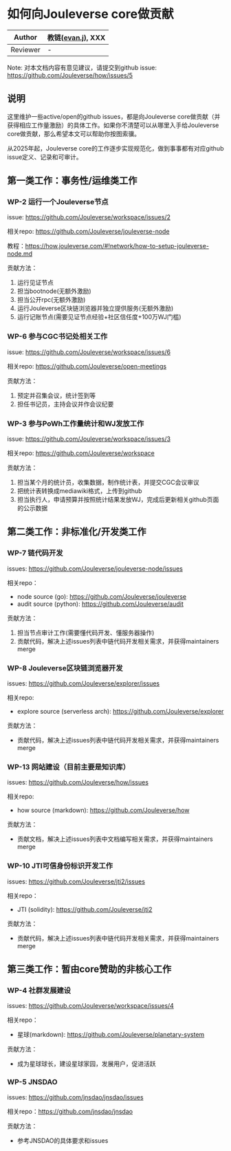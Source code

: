 # 如何向Jouleverse core做贡献

Author | 教链([evan.j](https://jscan.jnsdao.com/#/jns/evan.j)), XXX
-|-
Reviewer | -

Note: 对本文档内容有意见建议，请提交到github issue: https://github.com/Jouleverse/how/issues/5

## 说明

这里维护一些active/open的github issues，都是向Jouleverse core做贡献（并获得相应工作量激励）的具体工作。如果你不清楚可以从哪里入手给Jouleverse core做贡献，那么希望本文可以帮助你按图索骥。

从2025年起，Jouleverse core的工作逐步实现规范化，做到事事都有对应github issue定义、记录和可审计。

## 第一类工作：事务性/运维类工作

### WP-2 运行一个Jouleverse节点

issue: https://github.com/Jouleverse/workspace/issues/2

相关repo: https://github.com/Jouleverse/jouleverse-node

教程：https://how.jouleverse.com/#!network/how-to-setup-jouleverse-node.md

贡献方法：
1. 运行见证节点
2. 担当bootnode(无额外激励)
3. 担当公开rpc(无额外激励)
4. 运行Jouleverse区块链浏览器并独立提供服务(无额外激励)
5. 运行记账节点(需要见证节点经验+社区信任度+100万WJ门槛)

### WP-6 参与CGC书记处相关工作

issue: https://github.com/Jouleverse/workspace/issues/6

相关repo: https://github.com/Jouleverse/open-meetings

贡献方法：
1. 预定并召集会议，统计签到等
2. 担任书记员，主持会议并作会议纪要

### WP-3 参与PoWh工作量统计和WJ发放工作

issue: https://github.com/Jouleverse/workspace/issues/3

相关repo: https://github.com/Jouleverse/workspace

贡献方法：
1. 担当某个月的统计员，收集数据，制作统计表，并提交CGC会议审议
2. 把统计表转换成mediawiki格式，上传到github
3. 担当执行人，申请预算并按照统计结果发放WJ，完成后更新相关github页面的公示数据

## 第二类工作：非标准化/开发类工作

### WP-7 链代码开发

issues: https://github.com/Jouleverse/jouleverse-node/issues

相关repo：
- node source (go): https://github.com/Jouleverse/jouleverse
- audit source (python): https://github.com/Jouleverse/audit

贡献方法：
1. 担当节点审计工作(需要懂代码开发、懂服务器操作)
2. 贡献代码，解决上述issues列表中链代码开发相关需求，并获得maintainers merge

### WP-8 Jouleverse区块链浏览器开发

issues: https://github.com/Jouleverse/explorer/issues

相关repo: 
- explore source (serverless arch): https://github.com/Jouleverse/explorer

贡献方法：
- 贡献代码，解决上述issues列表中链代码开发相关需求，并获得maintainers merge

### WP-13 网站建设（目前主要是知识库）

issues: https://github.com/Jouleverse/how/issues

相关repo:
- how source (markdown): https://github.com/Jouleverse/how

贡献方法：
- 贡献文档，解决上述issues列表中文档编写相关需求，并获得maintainers merge

### WP-10 JTI可信身份标识开发工作

issues: https://github.com/Jouleverse/jti2/issues

相关repo：
- JTI (solidity): https://github.com/Jouleverse/jti2

贡献方法：
- 贡献代码，解决上述issues列表中链代码开发相关需求，并获得maintainers merge

## 第三类工作：暂由core赞助的非核心工作

### WP-4 社群发展建设

issues: https://github.com/Jouleverse/workspace/issues/4

相关repo：
- 星球(markdown): https://github.com/Jouleverse/planetary-system

贡献方法：
- 成为星球球长，建设星球家园，发展用户，促进活跃

### WP-5 JNSDAO

issues: https://github.com/jnsdao/jnsdao/issues

相关repo：https://github.com/jnsdao/jnsdao

贡献方法：
- 参考JNSDAO的具体要求和issues



